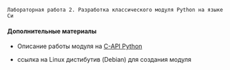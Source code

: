 `Лабораторная работа 2. Разработка классического модуля Python на языке Си`

#### Дополнительные материалы

- Описание работы модуля на [C-API Python](https://github.com/dm-fedorov/pm3sem/blob/master/c-api.md)

- ссылка на Linux дистибутив (Debian) для создания модуля 